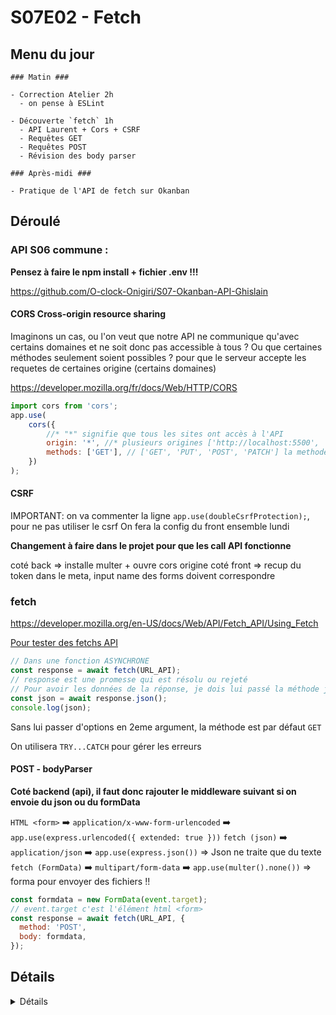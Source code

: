 # S07E02 - Fetch

## Menu du jour

```
### Matin ###

- Correction Atelier 2h
  - on pense à ESLint

- Découverte `fetch` 1h
  - API Laurent + Cors + CSRF
  - Requêtes GET
  - Requêtes POST
  - Révision des body parser

### Après-midi ###

- Pratique de l'API de fetch sur Okanban
```

## Déroulé

### API S06 commune :

**Pensez à faire le npm install + fichier .env !!!**

https://github.com/O-clock-Onigiri/S07-Okanban-API-Ghislain

#### CORS Cross-origin resource sharing

Imaginons un cas, ou l'on veut que notre API ne communique qu'avec certains domaines
et ne soit donc pas accessible à tous ? Ou que certaines méthodes seulement soient possibles ?
pour que le serveur accepte les requetes de certaines origine (certains domaines)

https://developer.mozilla.org/fr/docs/Web/HTTP/CORS

```js
import cors from 'cors';
app.use(
    cors({
        //* "*" signifie que tous les sites ont accès à l'API
        origin: '*', //* plusieurs origines ['http://localhost:5500', 'http://localhost:4173']
        methods: ['GET'], // ['GET', 'PUT', 'POST', 'PATCH'] la methode `delete` ne sera pas accepter coté client
    })
);
```

#### CSRF

IMPORTANT: on va commenter la ligne `app.use(doubleCsrfProtection);`, pour ne pas utiliser le csrf
On fera la config du front ensemble lundi

**Changement à faire dans le projet pour que les call API fonctionne**

coté back => installe multer + ouvre cors origine
coté front => recup du token dans le meta, input name des forms doivent correspondre

### fetch

https://developer.mozilla.org/en-US/docs/Web/API/Fetch_API/Using_Fetch

[Pour tester des fetchs API](https://jsonplaceholder.typicode.com)

```js
// Dans une fonction ASYNCHRONE
const response = await fetch(URL_API);
// response est une promesse qui est résolu ou rejeté
// Pour avoir les données de la réponse, je dois lui passé la méthode json()
const json = await response.json();
console.log(json);
```

Sans lui passer d'options en 2eme argument, la méthode est par défaut `GET`

On utilisera `TRY...CATCH` pour gérer les erreurs 

#### POST - bodyParser

**Coté backend (api), il faut donc rajouter le middleware suivant si on envoie du json ou du formData**

`HTML <form>` ➡️ `application/x-www-form-urlencoded`  ➡️ `app.use(express.urlencoded({ extended: true }))`
`fetch (json)` ➡️ `application/json`  ➡️ `app.use(express.json())` => Json ne traite que du texte
`fetch (FormData)` ➡️ `multipart/form-data`  ➡️ `app.use(multer().none())` => forma pour envoyer des fichiers !!

```js
const formdata = new FormData(event.target);
// event.target c'est l'élément html <form>
const response = await fetch(URL_API, {
  method: 'POST',
  body: formdata,
});
```

## Détails

<details><summary>
Détails
</summary>

## Quelques notes de cours annexes (selon contexte)

<details><summary>
Hoisting
</summary>

En JS, on peut appeler une fonction (déclarée avec `function`) au dessus de leur implémentation.
Car en fait, à la définition, la fonction n'est pas déclenché donc pas de soucis. 

</details>

<details><summary>
Spread operator (array)
</summary>

```js
const fruits = ["kiwi", "mango", "apple"];
const vegetables = ["courgette", "poivron", "aubergine"];

const foods = [...fruits, ...vegetables, "tacos"]; // ["kiwi", "mango", "apple", "courgette", "poivron", "aubergine", "tacos"];
```

</details>


